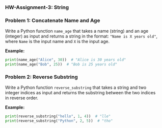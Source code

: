### HW-Assignment-3: String

### Problem 1: Concatenate Name and Age
Write a Python function `name_age` that takes a name (string) and an age (integer) as input and returns a string in the format: `"Name is X years old"`, where `Name` is the input name and `X` is the input age.

**Example:**
```python
print(name_age("Alice", 30))  # "Alice is 30 years old"
print(name_age("Bob", 25))  # "Bob is 25 years old"
```

### Problem 2: Reverse Substring
Write a Python function `reverse_substring` that takes a string and two integer indices as input and returns the substring between the two indices in reverse order.

**Example:**
```python
print(reverse_substring("hello", 1, 4))  # "lle"
print(reverse_substring("Python", 2, 5))  # "tho"
```
